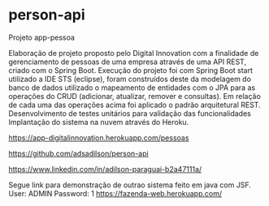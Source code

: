 # person-api
Projeto app-pessoa

Elaboração de projeto proposto pelo Digital Innovation com a finalidade de gerenciamento de pessoas de uma empresa através de uma API REST, criado com o Spring Boot. Execução do projeto foi com Spring Boot start utilizado a IDE STS (eclipse), foram construídos deste da modelagem do banco de dados utilizado o mapeamento de entidades com o JPA para as operações do CRUD (adicionar, atualizar, remover e consultas). Em relação de cada uma das operações acima foi aplicado o padrão arquitetural REST. Desenvolvimento de testes unitários para validação das funcionalidades Implantação do sistema na nuvem através do Heroku.

https://app-digitalinnovation.herokuapp.com/pessoas

https://github.com/adsadilson/person-api

https://www.linkedin.com/in/adilson-paraguai-b2a47111a/

Segue link para demonstração de outrao sistema feito em java com JSF. User: ADMIN Password: 1 https://fazenda-web.herokuapp.com/
